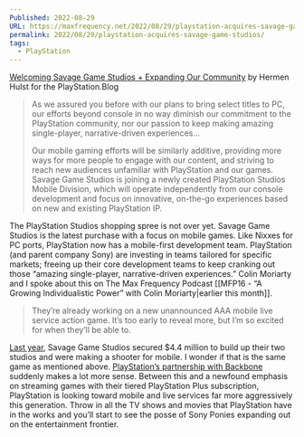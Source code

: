 ```yaml
---
Published: 2022-08-29
URL: https://maxfrequency.net/2022/08/29/playstation-acquires-savage-game-studios/
permalink: 2022/08/29/playstation-acquires-savage-game-studios/
tags:
  - PlayStation
---
```

[Welcoming Savage Game Studios + Expanding Our Community](https://blog.playstation.com/2022/08/29/welcoming-savage-game-studios-expanding-our-community/?sf259926637=1) by Hermen Hulst for the PlayStation.Blog

> As we assured you before with our plans to bring select titles to PC, our efforts beyond console in no way diminish our commitment to the PlayStation community, nor our passion to keep making amazing single-player, narrative-driven experiences…
> 
> Our mobile gaming efforts will be similarly additive, providing more ways for more people to engage with our content, and striving to reach new audiences unfamiliar with PlayStation and our games. Savage Game Studios is joining a newly created PlayStation Studios Mobile Division, which will operate independently from our console development and focus on innovative, on-the-go experiences based on new and existing PlayStation IP.

The PlayStation Studios shopping spree is not over yet. Savage Game Studios is the latest purchase with a focus on mobile games. Like Nixxes for PC ports, PlayStation now has a mobile-first development team. PlayStation (and parent company Sony) are investing in teams tailored for specific markets; freeing up their core development teams to keep cranking out those “amazing single-player, narrative-driven experiences.” Colin Moriarty and I spoke about this on The Max Frequency Podcast [[MFP16 - “A Growing Individualistic Power” with Colin Moriarty|earlier this month]].

> They’re already working on a new unannounced AAA mobile live service action game. It’s too early to reveal more, but I’m so excited for when they’ll be able to.

[Last year](https://venturebeat.com/games/savage-game-studios-raises-4-4-million-for-mobile-shooter-game/), Savage Game Studios secured $4.4 million to build up their two studios and were making a shooter for mobile. I wonder if that is the same game as mentioned above. [PlayStation’s partnership with Backbone](https://blog.playstation.com/2022/07/28/introducing-backbone-one-playstation-edition-an-officially-licensed-controller-for-playstation/) suddenly makes a lot more sense. Between this and a newfound emphasis on streaming games with their tiered PlayStation Plus subscription, PlayStation is looking toward mobile and live services far more aggressively this generation. Throw in all the TV shows and movies that PlayStation have in the works and you’ll start to see the posse of Sony Ponies expanding out on the entertainment frontier.